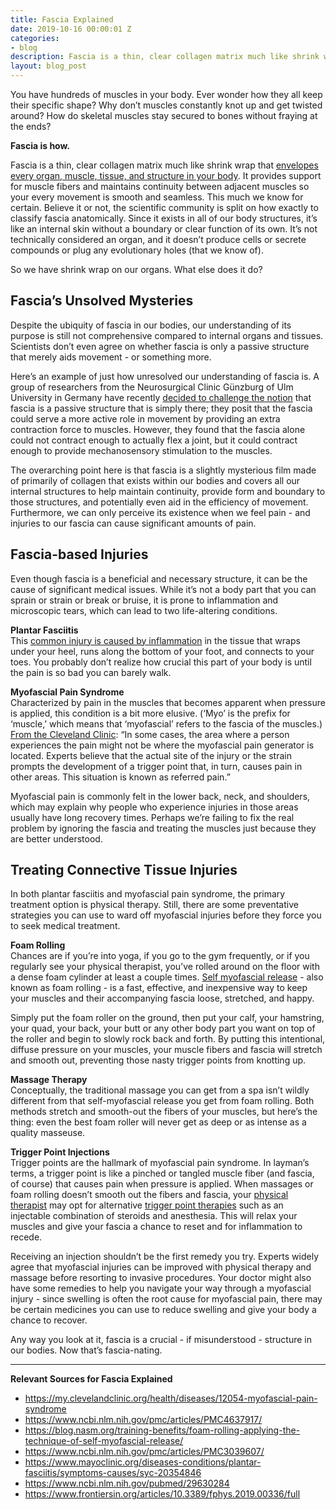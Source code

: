 ```yaml
---
title: Fascia Explained
date: 2019-10-16 00:00:01 Z
categories:
- blog
description: Fascia is a thin, clear collagen matrix much like shrink wrap that envelopes every organ, muscle, tissue, and structure in your body. Learn more about why it's important for our mobility and overall well-being.
layout: blog_post
---
```


You have hundreds of muscles in your body. Ever wonder how they all keep their specific shape? Why don’t muscles constantly knot up and get twisted around? How do skeletal muscles stay secured to bones without fraying at the ends?

**Fascia is how.**

Fascia is a thin, clear collagen matrix much like shrink wrap that [envelopes every organ, muscle, tissue, and structure in your body](https://www.ncbi.nlm.nih.gov/pubmed/29630284). It provides support for muscle fibers and maintains continuity between adjacent muscles so your every movement is smooth and seamless. This much we know for certain. Believe it or not, the scientific community is split on how exactly to classify fascia anatomically. Since it exists in all of our body structures, it’s like an internal skin without a boundary or clear function of its own. It’s not technically considered an organ, and it doesn’t produce cells or secrete compounds or plug any evolutionary holes (that we know of).

So we have shrink wrap on our organs. What else does it do?

## Fascia’s Unsolved Mysteries

Despite the ubiquity of fascia in our bodies, our understanding of its purpose is still not comprehensive compared to internal organs and tissues. Scientists don’t even agree on whether fascia is only a passive structure that merely aids movement - or something more.

Here’s an example of just how unresolved our understanding of fascia is. A group of researchers from the Neurosurgical Clinic Günzburg of Ulm University in Germany have recently [decided to challenge the notion](https://www.frontiersin.org/articles/10.3389/fphys.2019.00336/full) that fascia is a passive structure that is simply there; they posit that the fascia could serve a more active role in movement by providing an extra contraction force to muscles. However, they found that the fascia alone could not contract enough to actually flex a joint, but it could contract enough to provide mechanosensory stimulation to the muscles.

The overarching point here is that fascia is a slightly mysterious film made of primarily of collagen that exists within our bodies and covers all our internal structures to help maintain continuity, provide form and boundary to those structures, and potentially even aid in the efficiency of movement. Furthermore, we can only perceive its existence when we feel pain - and injuries to our fascia can cause significant amounts of pain.

## Fascia-based Injuries

Even though fascia is a beneficial and necessary structure, it can be the cause of significant medical issues. While it’s not a body part that you can sprain or strain or break or bruise, it is prone to inflammation and microscopic tears, which can lead to two life-altering conditions.

**Plantar Fasciitis**  
This [common injury is caused by inflammation](https://www.mayoclinic.org/diseases-conditions/plantar-fasciitis/symptoms-causes/syc-20354846) in the tissue that wraps under your heel, runs along the bottom of your foot, and connects to your toes. You probably don’t realize how crucial this part of your body is until the pain is so bad you can barely walk.

**Myofascial Pain Syndrome**  
Characterized by pain in the muscles that becomes apparent when pressure is applied, this condition is a bit more elusive. (‘Myo’ is the prefix for ‘muscle,’ which means that ‘myofascial’ refers to the fascia of the muscles.) [From the Cleveland Clinic](https://my.clevelandclinic.org/health/diseases/12054-myofascial-pain-syndrome): “In some cases, the area where a person experiences the pain might not be where the myofascial pain generator is located. Experts believe that the actual site of the injury or the strain prompts the development of a trigger point that, in turn, causes pain in other areas. This situation is known as referred pain.”

Myofascial pain is commonly felt in the lower back, neck, and shoulders, which may explain why people who experience injuries in those areas usually have long recovery times. Perhaps we’re failing to fix the real problem by ignoring the fascia and treating the muscles just because they are better understood.

## Treating Connective Tissue Injuries

In both plantar fasciitis and myofascial pain syndrome, the primary treatment option is physical therapy. Still, there are some preventative strategies you can use to ward off myofascial injuries before they force you to seek medical treatment.

**Foam Rolling**  
Chances are if you’re into yoga, if you go to the gym frequently, or if you regularly see your physical therapist, you’ve rolled around on the floor with a dense foam cylinder at least a couple times. [Self myofascial release](https://blog.nasm.org/training-benefits/foam-rolling-applying-the-technique-of-self-myofascial-release/) - also known as foam rolling - is a fast, effective, and inexpensive way to keep your muscles and their accompanying fascia loose, stretched, and happy.

Simply put the foam roller on the ground, then put your calf, your hamstring, your quad, your back, your butt or any other body part you want on top of the roller and begin to slowly rock back and forth. By putting this intentional, diffuse pressure on your muscles, your muscle fibers and fascia will stretch and smooth out, preventing those nasty trigger points from knotting up.

**Massage Therapy**  
Conceptually, the traditional massage you can get from a spa isn’t wildly different from that self-myofascial release you get from foam rolling. Both methods stretch and smooth-out the fibers of your muscles, but here’s the thing: even the best foam roller will never get as deep or as intense as a quality masseuse.

**Trigger Point Injections**  
Trigger points are the hallmark of myofascial pain syndrome. In layman’s terms, a trigger point is like a pinched or tangled muscle fiber (and fascia, of course) that causes pain when pressure is applied. When massages or foam rolling doesn’t smooth out the fibers and fascia, your [physical therapist](/) may opt for alternative [trigger point therapies](https://bodywisept.com/trigger-point-therapy/) such as an injectable combination of steroids and anesthesia. This will relax your muscles and give your fascia a chance to reset and for inflammation to recede.

Receiving an injection shouldn’t be the first remedy you try. Experts widely agree that myofascial injuries can be improved with physical therapy and massage before resorting to invasive procedures. Your doctor might also have some remedies to help you navigate your way through a myofascial injury - since swelling is often the root cause for myofascial pain, there may be certain medicines you can use to reduce swelling and give your body a chance to recover.

Any way you look at it, fascia is a crucial - if misunderstood - structure in our bodies. Now that’s fascia-nating.

---

**Relevant Sources for Fascia Explained**

- https://my.clevelandclinic.org/health/diseases/12054-myofascial-pain-syndrome
- https://www.ncbi.nlm.nih.gov/pmc/articles/PMC4637917/
- https://blog.nasm.org/training-benefits/foam-rolling-applying-the-technique-of-self-myofascial-release/
- https://www.ncbi.nlm.nih.gov/pmc/articles/PMC3039607/
- https://www.mayoclinic.org/diseases-conditions/plantar-fasciitis/symptoms-causes/syc-20354846
- https://www.ncbi.nlm.nih.gov/pubmed/29630284
- https://www.frontiersin.org/articles/10.3389/fphys.2019.00336/full

